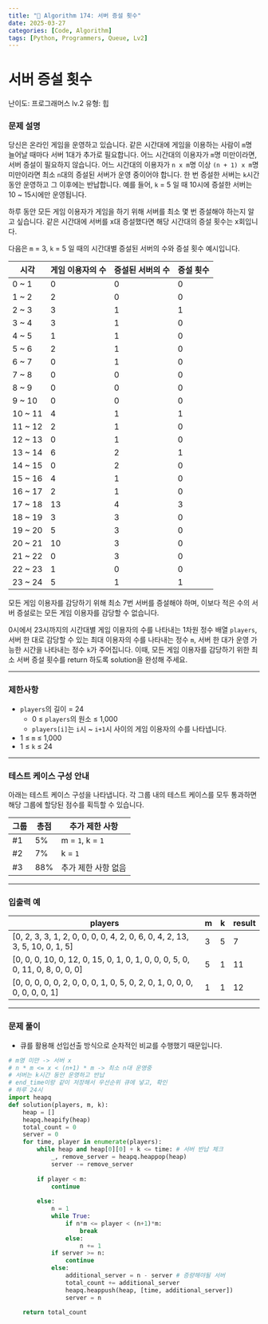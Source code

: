 ```yaml
---
title: "🧠 Algorithm 174: 서버 증설 횟수"
date: 2025-03-27
categories: [Code, Algorithm]
tags: [Python, Programmers, Queue, Lv2]
---
```


# 서버 증설 횟수

난이도: 프로그래머스 lv.2
유형: 힙

### **문제 설명**

당신은 온라인 게임을 운영하고 있습니다. 같은 시간대에 게임을 이용하는 사람이 `m`명 늘어날 때마다 서버 1대가 추가로 필요합니다. 어느 시간대의 이용자가 `m`명 미만이라면, 서버 증설이 필요하지 않습니다. 어느 시간대의 이용자가 `n x m`명 이상 `(n + 1) x m`명 미만이라면 최소 `n`대의 증설된 서버가 운영 중이어야 합니다. 한 번 증설한 서버는 `k`시간 동안 운영하고 그 이후에는 반납합니다. 예를 들어, `k` = 5 일 때 10시에 증설한 서버는 10 ~ 15시에만 운영됩니다.

하루 동안 모든 게임 이용자가 게임을 하기 위해 서버를 최소 몇 번 증설해야 하는지 알고 싶습니다. 같은 시간대에 서버를 x대 증설했다면 해당 시간대의 증설 횟수는 x회입니다.

다음은 `m` = 3, `k` = 5 일 때의 시간대별 증설된 서버의 수와 증설 횟수 예시입니다.

| 시각 | 게임 이용자의 수 | 증설된 서버의 수 | 증설 횟수 |
| --- | --- | --- | --- |
| 0 ~ 1 | 0 | 0 | 0 |
| 1 ~ 2 | 2 | 0 | 0 |
| 2 ~ 3 | 3 | 1 | 1 |
| 3 ~ 4 | 3 | 1 | 0 |
| 4 ~ 5 | 1 | 1 | 0 |
| 5 ~ 6 | 2 | 1 | 0 |
| 6 ~ 7 | 0 | 1 | 0 |
| 7 ~ 8 | 0 | 0 | 0 |
| 8 ~ 9 | 0 | 0 | 0 |
| 9 ~ 10 | 0 | 0 | 0 |
| 10 ~ 11 | 4 | 1 | 1 |
| 11 ~ 12 | 2 | 1 | 0 |
| 12 ~ 13 | 0 | 1 | 0 |
| 13 ~ 14 | 6 | 2 | 1 |
| 14 ~ 15 | 0 | 2 | 0 |
| 15 ~ 16 | 4 | 1 | 0 |
| 16 ~ 17 | 2 | 1 | 0 |
| 17 ~ 18 | 13 | 4 | 3 |
| 18 ~ 19 | 3 | 3 | 0 |
| 19 ~ 20 | 5 | 3 | 0 |
| 20 ~ 21 | 10 | 3 | 0 |
| 21 ~ 22 | 0 | 3 | 0 |
| 22 ~ 23 | 1 | 0 | 0 |
| 23 ~ 24 | 5 | 1 | 1 |

모든 게임 이용자를 감당하기 위해 최소 7번 서버를 증설해야 하며, 이보다 적은 수의 서버 증설로는 모든 게임 이용자를 감당할 수 없습니다.

0시에서 23시까지의 시간대별 게임 이용자의 수를 나타내는 1차원 정수 배열 `players`, 서버 한 대로 감당할 수 있는 최대 이용자의 수를 나타내는 정수 `m`, 서버 한 대가 운영 가능한 시간을 나타내는 정수 `k`가 주어집니다. 이때, 모든 게임 이용자를 감당하기 위한 최소 서버 증설 횟수를 return 하도록 solution을 완성해 주세요.

---

### 제한사항

- `players`의 길이 = 24
    - 0 ≤ `players`의 원소 ≤ 1,000
    - `players[i]`는 `i`시 ~ `i+1`시 사이의 게임 이용자의 수를 나타냅니다.
- 1 ≤ `m` ≤ 1,000
- 1 ≤ `k` ≤ 24

---

### 테스트 케이스 구성 안내

아래는 테스트 케이스 구성을 나타냅니다. 각 그룹 내의 테스트 케이스를 모두 통과하면 해당 그룹에 할당된 점수를 획득할 수 있습니다.

| 그룹 | 총점 | 추가 제한 사항 |
| --- | --- | --- |
| #1 | 5% | m = `1`, k = `1` |
| #2 | 7% | k = `1` |
| #3 | 88% | 추가 제한 사항 없음 |

---

### 입출력 예

| players | m | k | result |
| --- | --- | --- | --- |
| [0, 2, 3, 3, 1, 2, 0, 0, 0, 0, 4, 2, 0, 6, 0, 4, 2, 13, 3, 5, 10, 0, 1, 5] | 3 | 5 | 7 |
| [0, 0, 0, 10, 0, 12, 0, 15, 0, 1, 0, 1, 0, 0, 0, 5, 0, 0, 11, 0, 8, 0, 0, 0] | 5 | 1 | 11 |
| [0, 0, 0, 0, 0, 2, 0, 0, 0, 1, 0, 5, 0, 2, 0, 1, 0, 0, 0, 0, 0, 0, 0, 1] | 1 | 1 | 12 |

---

### 문제 풀이

- 큐를 활용해 선입선출 방식으로 순차적인 비교를 수행했기 때문입니다.

```python
# m명 미만 -> 서버 x
# n * m <= x < (n+1) * m -> 최소 n대 운영중
# 서버는 k시간 동안 운영하고 반납
# end_time이랑 같이 저장해서 우선순위 큐에 넣고, 확인
# 하루 24시
import heapq
def solution(players, m, k):
    heap = []
    heapq.heapify(heap)
    total_count = 0
    server = 0
    for time, player in enumerate(players):
        while heap and heap[0][0] + k <= time: # 서버 반납 체크
            _, remove_server = heapq.heappop(heap)
            server -= remove_server
            
        if player < m:
            continue
        
        else:
            n = 1
            while True:
                if n*m <= player < (n+1)*m:
                    break
                else:
                    n += 1
            if server >= n:
                continue
            else:
                additional_server = n - server # 증량해야될 서버
                total_count += additional_server
                heapq.heappush(heap, [time, additional_server])
                server = n

    return total_count
```